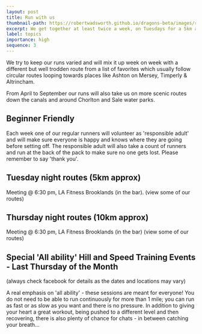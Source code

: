 ```yaml
---
layout: post
title: Run with us
thumbnail-path: https://robertwadsworth.github.io/dragons-beta/images/runnerEight.jpg
excerpt: We get together at least twice a week, on Tuesdays for a 5km and Thursdays for a 10km.
label: topics
importance: high
sequence: 3
---
```


We try to keep our runs varied and will mix it up week on week with a different but well trodden route from a list of favorites which usually follow circular routes looping towards places like Ashton on Mersey, Timperly & Altrincham.

From April to September our runs will also take us on more scenic routes down the canals and around Chorlton and Sale water parks. 

## Beginner Friendly

Each week one of our regular runners will volunteer as 'responsible adult' and will make sure everyone is happy and knows where they are going before setting off. The responsible adult will also take a count of runners and run at the back of the pack to make sure no one gets lost. Please remember to say 'thank you'.

## Tuesday night routes (5km approx)
Meeting @ 6:30 pm, LA Fitness Brooklands (in the bar). 
(view some of our routes)

## Thursday night routes (10km approx)
Meeting @ 6:30 pm, LA Fitness Brooklands (in the bar)
(view some of our routes)

## Special 'All ability' Hill and Speed Training Events - Last Thursday of the Month
(always check facebook for details as the dates and locations may vary)

A real emphasis on 'all ability' - these sessions are meant for everyone!  You do not need to be able to run continuously for more than 1 mile; you can run as fast or as slow as you want and there is no pressure.  In addition to giving your heart a great workout, being pushed to a different level and then recovering, there is also plenty of chance for chats - in between catching your breath...
